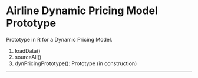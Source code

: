 # Airline Dynamic Pricing Model Prototype 

Prototype in R for a Dynamic Pricing Model. 

1. loadData()
2. sourceAll()
3. dynPricingPrototype(): Prototype (in construction)

---
